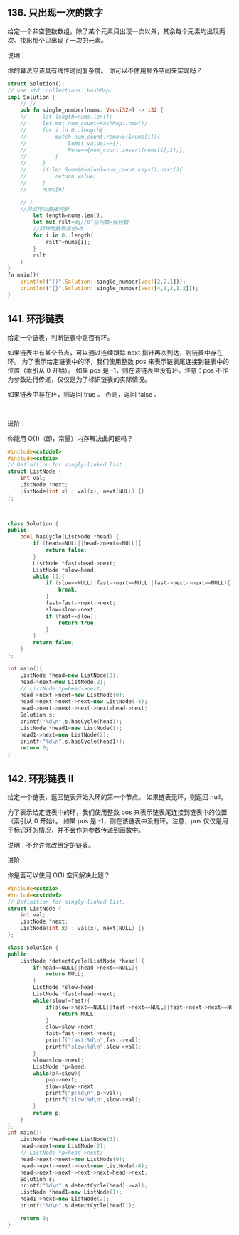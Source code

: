 ## 136. 只出现一次的数字
给定一个非空整数数组，除了某个元素只出现一次以外，其余每个元素均出现两次。找出那个只出现了一次的元素。

说明：

你的算法应该具有线性时间复杂度。 你可以不使用额外空间来实现吗？
```rust
struct Solution();
// use std::collections::HashMap;
impl Solution {
    // //
    pub fn single_number(nums: Vec<i32>) -> i32 {
    //     let length=nums.len();
    //     let mut num_count=HashMap::new();
    //     for i in 0..length{
    //         match num_count.remove(&nums[i]){
    //             Some(_value)=>{},
    //             None=>{num_count.insert(nums[i],1);},   
    //         }
    //     }
    //     if let Some(&value)=num_count.keys().next(){
    //         return value;
    //     }
    //     nums[0]

    // }
    //异或可以直接判断
        let length=nums.len();
        let mut rslt=0;//0^任何数=任何数
        //同样的数取异或=0
        for i in 0..length{
            rslt^=nums[i];
        }
        rslt
    }
}
fn main(){
    println!("{}",Solution::single_number(vec![2,2,1]));
    println!("{}",Solution::single_number(vec![4,1,2,1,2]));
}
```

## 141. 环形链表
给定一个链表，判断链表中是否有环。

如果链表中有某个节点，可以通过连续跟踪 next 指针再次到达，则链表中存在环。 为了表示给定链表中的环，我们使用整数 pos 来表示链表尾连接到链表中的位置（索引从 0 开始）。 如果 pos 是 -1，则在该链表中没有环。注意：pos 不作为参数进行传递，仅仅是为了标识链表的实际情况。

如果链表中存在环，则返回 true 。 否则，返回 false 。

 

进阶：

你能用 O(1)（即，常量）内存解决此问题吗？
```c++
#include<cstddef>
#include<cstdio>
// Definition for singly-linked list.
struct ListNode {
    int val;
    ListNode *next;
    ListNode(int x) : val(x), next(NULL) {}
};

 

class Solution {
public:
    bool hasCycle(ListNode *head) {
        if (head==NULL||head->next==NULL){
            return false;
        }
        ListNode *fast=head->next;
        ListNode *slow=head;
        while (1){
            if (slow==NULL||fast->next==NULL||fast->next->next==NULL){
                break;
            }
            fast=fast->next->next;
            slow=slow->next;
            if (fast==slow){
                return true;
            }
        }
        return false;
    }
};

int main(){
    ListNode *head=new ListNode(3);
    head->next=new ListNode(2);
    // ListNode *p=head->next;
    head->next->next=new ListNode(0);
    head->next->next->next=new ListNode(-4);
    head->next->next->next->next=head->next;
    Solution s;
    printf("%d\n",s.hasCycle(head));
    ListNode *head1=new ListNode(1);
    head1->next=new ListNode(2);
    printf("%d\n",s.hasCycle(head1));
    return 0;
}
```

## 142. 环形链表 II
给定一个链表，返回链表开始入环的第一个节点。 如果链表无环，则返回 null。

为了表示给定链表中的环，我们使用整数 pos 来表示链表尾连接到链表中的位置（索引从 0 开始）。 如果 pos 是 -1，则在该链表中没有环。注意，pos 仅仅是用于标识环的情况，并不会作为参数传递到函数中。

说明：不允许修改给定的链表。

进阶：

你是否可以使用 O(1) 空间解决此题？

```c++
#include<cstdio>
#include<cstddef>
// Definition for singly-linked list.
struct ListNode {
    int val;
    ListNode *next;
    ListNode(int x) : val(x), next(NULL) {}
};

class Solution {
public:
    ListNode *detectCycle(ListNode *head) {
        if(head==NULL||head->next==NULL){
            return NULL;
        }
        ListNode *slow=head;
        ListNode *fast=head->next;
        while(slow!=fast){
            if(slow->next==NULL||fast->next==NULL||fast->next->next==NULL){
                return NULL;
            }
            slow=slow->next;
            fast=fast->next->next;
            printf("fast:%d\n",fast->val);
            printf("slow:%d\n",slow->val);
        }
        slow=slow->next;
        ListNode *p=head;
        while(p!=slow){
            p=p->next;
            slow=slow->next;
            printf("p:%d\n",p->val);
            printf("slow:%d\n",slow->val);
        }
        return p;
    }
};
int main(){
    ListNode *head=new ListNode(3);
    head->next=new ListNode(2);
    // ListNode *p=head->next;
    head->next->next=new ListNode(0);
    head->next->next->next=new ListNode(-4);
    head->next->next->next->next=head->next;
    Solution s;
    printf("%d\n",s.detectCycle(head)->val);
    ListNode *head1=new ListNode(1);
    head1->next=new ListNode(2);
    printf("%d\n",s.detectCycle(head1));

    return 0;
}
```
